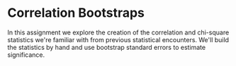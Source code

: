 # Correlation Bootstraps

In this assignment we explore the creation of the correlation and 
chi-square statistics we're familiar with from previous statistical
encounters. We'll build the statistics by hand and use bootstrap
standard errors to estimate significance. 



